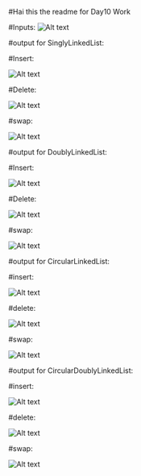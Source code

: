 #Hai this the readme for Day10 Work

#Inputs:
![Alt text](https://github.com/Sriharyi/Assignments/blob/main/JavaProgramming/Day10/images/Screenshot%20from%202023-09-14%2010-36-11.png)

#output for SinglyLinkedList:

#Insert:

![Alt text](https://github.com/Sriharyi/Assignments/blob/main/JavaProgramming/Day10/images/sll1.png)

#Delete:

![Alt text](https://github.com/Sriharyi/Assignments/blob/main/JavaProgramming/Day10/images/sll2.png)

#swap:

![Alt text](https://github.com/Sriharyi/Assignments/blob/main/JavaProgramming/Day10/images/sll3.png)


#output for DoublyLinkedList:

#Insert:

![Alt text](https://github.com/Sriharyi/Assignments/blob/main/JavaProgramming/Day10/images/dll1.png)

#Delete:

![Alt text](https://github.com/Sriharyi/Assignments/blob/main/JavaProgramming/Day10/images/dll2.png)

#swap:

![Alt text](https://github.com/Sriharyi/Assignments/blob/main/JavaProgramming/Day10/images/dll3.png)


#output for CircularLinkedList:

#insert:

![Alt text](https://github.com/Sriharyi/Assignments/blob/main/JavaProgramming/Day10/images/cll1.png)

#delete:

![Alt text](https://github.com/Sriharyi/Assignments/blob/main/JavaProgramming/Day10/images/cll2.png)

#swap:

![Alt text](https://github.com/Sriharyi/Assignments/blob/main/JavaProgramming/Day10/images/cll3.png)

#output for CircularDoublyLinkedList:

#insert:

![Alt text](https://github.com/Sriharyi/Assignments/blob/main/JavaProgramming/Day10/images/dcll1.png)

#delete:

![Alt text](https://github.com/Sriharyi/Assignments/blob/main/JavaProgramming/Day10/images/dcll2.png)

#swap:

![Alt text](https://github.com/Sriharyi/Assignments/blob/main/JavaProgramming/Day10/images/dcll3.png)



